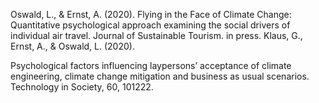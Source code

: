 Oswald, L., & Ernst, A. (2020). Flying in the Face of Climate Change: Quantitative psychological approach examining the social drivers of individual air travel. Journal of Sustainable Tourism. in press.
Klaus, G., Ernst, A., & Oswald, L. (2020). 

Psychological factors influencing laypersons’ acceptance of climate engineering, climate change mitigation and business as usual scenarios. Technology in Society, 60, 101222.
